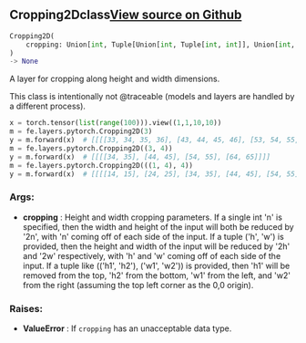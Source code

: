 ## Cropping2D<span class="tag">class</span><a class="sourcelink" href=https://github.com/fastestimator/fastestimator/blob/r1.1/fastestimator/layers/pytorch/cropping_2d.py/#L21-L75>View source on Github</a>
```python
Cropping2D(
	cropping: Union[int, Tuple[Union[int, Tuple[int, int]], Union[int, Tuple[int, int]]]]=0
)
-> None
```
A layer for cropping along height and width dimensions.

This class is intentionally not @traceable (models and layers are handled by a different process).

```python
x = torch.tensor(list(range(100))).view((1,1,10,10))
m = fe.layers.pytorch.Cropping2D(3)
y = m.forward(x)  # [[[[33, 34, 35, 36], [43, 44, 45, 46], [53, 54, 55, 56], [63, 64, 65, 66]]]]
m = fe.layers.pytorch.Cropping2D((3, 4))
y = m.forward(x)  # [[[[34, 35], [44, 45], [54, 55], [64, 65]]]]
m = fe.layers.pytorch.Cropping2D(((1, 4), 4))
y = m.forward(x)  # [[[[14, 15], [24, 25], [34, 35], [44, 45], [54, 55]]]]
```


<h3>Args:</h3>

* **cropping** :  Height and width cropping parameters. If a single int 'n' is specified, then the width and height of        the input will both be reduced by '2n', with 'n' coming off of each side of the input. If a tuple ('h', 'w')        is provided, then the height and width of the input will be reduced by '2h' and '2w' respectively, with 'h'        and 'w' coming off of each side of the input. If a tuple like (('h1', 'h2'), ('w1', 'w2')) is provided, then        'h1' will be removed from the top, 'h2' from the bottom, 'w1' from the left, and 'w2' from the right        (assuming the top left corner as the 0,0 origin).

<h3>Raises:</h3>

* **ValueError** :  If `cropping` has an unacceptable data type.



